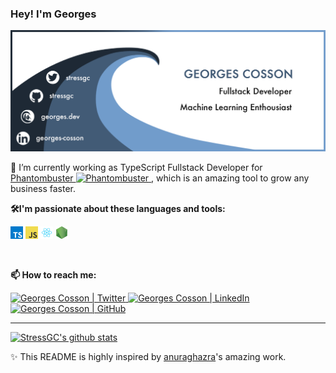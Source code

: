 ### Hey! I'm Georges

<img src="https://raw.githubusercontent.com/stressGC/stressGC/master/assets/banner.png" />

🔭 I’m currently working as TypeScript Fullstack Developer for <a href="https://phantombuster.com">
	Phantombuster
	<img alt="Phantombuster" width="20px" src="https://blogdummi.fr/wp-content/uploads/2019/03/favicon-phantombuster.png" />
</a>, which is an amazing tool to grow any business faster.

**🛠️I'm passionate about these languages and tools:**

<code><img height="20" src="https://raw.githubusercontent.com/github/explore/80688e429a7d4ef2fca1e82350fe8e3517d3494d/topics/typescript/typescript.png"></code>
<code><img height="20" src="https://raw.githubusercontent.com/github/explore/80688e429a7d4ef2fca1e82350fe8e3517d3494d/topics/javascript/javascript.png"></code>
<code><img height="20" src="https://raw.githubusercontent.com/github/explore/80688e429a7d4ef2fca1e82350fe8e3517d3494d/topics/react/react.png"></code>
<code><img height="20" src="https://raw.githubusercontent.com/github/explore/80688e429a7d4ef2fca1e82350fe8e3517d3494d/topics/nodejs/nodejs.png"></code>    
<!-- use my own images, add gatsby / react-native / python / ML?, remove JS -->

<br/>

**📫 How to reach me:**

<a href="https://twitter.com/stressgc">
	<img alt="Georges Cosson | Twitter" width="21px" src="https://raw.githubusercontent.com/anuraghazra/anuraghazra/master/assets/twitter.svg" />
</a>
<a href="https://www.linkedin.com/in/georges-cosson/">
	<img alt="Georges Cosson | LinkedIn" width="21px" src="https://www.unamur.be/etudes/images/picto/linkedin.png/image_preview" />
</a>
<a href="https://https://github.com/stressGC">
	<img alt="Georges Cosson | GitHub" width="20px" src="https://upload.wikimedia.org/wikipedia/commons/thumb/9/91/Octicons-mark-github.svg/1200px-Octicons-mark-github.svg.png" />
</a>

---

[![StressGC's github stats](https://github-readme-stats.vercel.app/api?username=stressgc&count_private=true&show_icons=true&hide_title=true&hide=issues,prs&text_color=1e2935&icon_color=719ccb)](https://github.com/stressgc/github-readme-stats)

✨ This README is highly inspired by [anuraghazra](https://github.com/anuraghazra/anuraghazra)'s amazing work.
